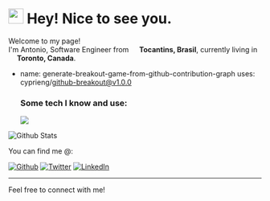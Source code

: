 <h1><img src="https://emojis.slackmojis.com/emojis/images/1531849430/4246/blob-sunglasses.gif?1531849430" width="30"/> Hey! Nice to see you.</h1>

 
<p>Welcome to my page! </br> I'm Antonio, Software Engineer from <img src="https://cdn-icons-png.flaticon.com/512/197/197386.png" width="13"/> <b>Tocantins, Brasil</b>, currently living in <img src="https://cdn-icons-png.flaticon.com/512/197/197430.png" width="13"/> <b>Toronto, Canada</b>. </p>

<p> 




- name: generate-breakout-game-from-github-contribution-graph
  uses: cyprieng/github-breakout@v1.0.0

  <p align="center">
    <h3>Some tech I know and use:</h3>
  <a href="https://skillicons.dev">
    <img src="https://skillicons.dev/icons?i=apple,arduino,autocad,java,aws,bash,c,cpp,gcp,github,go,tensorflow,linux,python,react,javascript" />
  </a>
</p>
</p>

![Github Stats](https://greptile-stats.vercel.app/api/widget/1tony0/stats)
</p>
You can find me @:
</p>
<p><a href="https://github.com/1tony0" target="_blank"><img alt="Github" src="https://img.shields.io/badge/GitHub-%2312100E.svg?&style=for-the-badge&logo=Github&logoColor=white" /></a> <a href="https://x.com/tonioosouza" target="_blank"><img alt="Twitter" src="https://img.shields.io/badge/twitter-%231DA1F2.svg?&style=for-the-badge&logo=twitter&logoColor=white" /></a> <a href="https://www.linkedin.com/in/antonio-henrique-souza" target="_blank"><img alt="LinkedIn" src="https://img.shields.io/badge/linkedin-%230077B5.svg?&style=for-the-badge&logo=linkedin&logoColor=white" /></a> 
</p>

------------
<body>
    <div class="message">
        Feel free to connect with me!
    </div>
</body>

